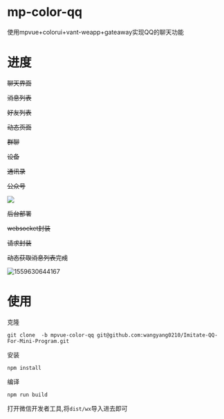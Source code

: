 # mp-color-qq
使用mpvue+colorui+vant-weapp+gateaway实现QQ的聊天功能

# 进度

~~聊天界面~~

~~消息列表~~

~~好友列表~~

~~动态页面~~

~~群聊~~

~~设备~~

~~通讯录~~

~~公众号~~

![](http://cache.wangyangyang.vip/QQ123.gif)


~~后台部署~~

~~websocket封装~~

~~请求封装~~







~~动态获取消息列表完成~~

![1559630644167](http://cache.wangyangyang.vip/%E5%8A%A8%E6%80%81%E5%88%97%E8%A1%A8.png)

# 使用

克隆

```
git clone  -b mpvue-color-qq git@github.com:wangyang0210/Imitate-QQ-For-Mini-Program.git
```



安装

```
npm install
```



编译

```
npm run build
```



打开微信开发者工具,将`dist/wx`导入进去即可
